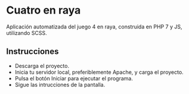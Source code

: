 # Cuatro en raya

Aplicación automatizada del juego 4 en raya, construida en PHP 7 y JS, utilizando SCSS.

## Instrucciones

  - Descarga el proyecto.
  - Inicia tu servidor local, preferiblemente Apache, y carga el proyecto.
  - Pulsa el botón Iniciar para ejecutar el programa.
  - Sigue las intrucciones de la pantalla.
